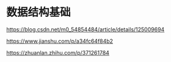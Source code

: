 # 数据结构基础

https://blog.csdn.net/m0_54854484/article/details/125009694

https://www.jianshu.com/p/a34fc64f84b2

https://zhuanlan.zhihu.com/p/371261784